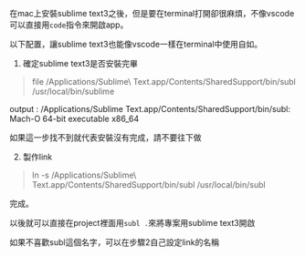 在mac上安裝sublime text3之後，但是要在terminal打開卻很麻煩，不像vscode可以直接用`code`指令來開啟app。

以下配置，讓sublime text3也能像vscode一樣在terminal中使用自如。

1. 確定sublime text3是否安裝完畢

> file /Applications/Sublime\ Text.app/Contents/SharedSupport/bin/subl /usr/local/bin/sublime

output : /Applications/Sublime Text.app/Contents/SharedSupport/bin/subl: Mach-O 64-bit executable x86_64

如果這一步找不到就代表安裝沒有完成，請不要往下做

2. 製作link
> ln -s /Applications/Sublime\ Text.app/Contents/SharedSupport/bin/subl /usr/local/bin/subl

完成。

以後就可以直接在project裡面用`subl .`來將專案用sublime text3開啟

如果不喜歡subl這個名字，可以在步驟2自己設定link的名稱
